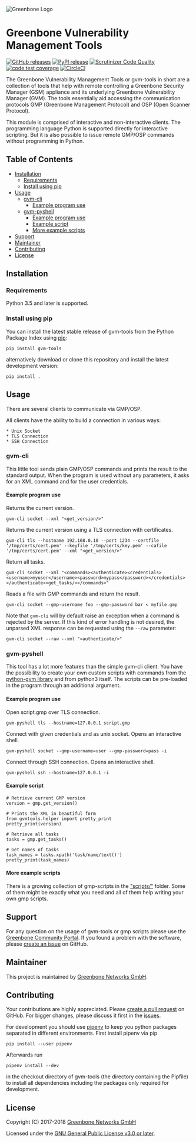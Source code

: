 ![Greenbone Logo](https://www.greenbone.net/wp-content/uploads/gb_logo_resilience_horizontal.png)

# Greenbone Vulnerability Management Tools

[![GitHub releases](https://img.shields.io/github/release-pre/greenbone/gvm-tools.svg)](https://github.com/greenbone/gvm-tools/releases)
[![PyPI release](https://img.shields.io/pypi/v/gvm-tools.svg)](https://pypi.org/project/gvm-tools/)
[![Scrutinizer Code Quality](https://scrutinizer-ci.com/g/greenbone/gvm-tools/badges/quality-score.png?b=master)](https://scrutinizer-ci.com/g/greenbone/gvm-tools/?branch=master)
[![code test coverage](https://codecov.io/gh/greenbone/gvm-tools/branch/master/graph/badge.svg)](https://codecov.io/gh/greenbone/gvm-tools)
[![CircleCI](https://circleci.com/gh/greenbone/gvm-tools/tree/master.svg?style=svg)](https://circleci.com/gh/greenbone/gvm-tools/tree/master)

The Greenbone Vulnerability Management Tools or gvm-tools in short
are a collection of tools that help with remote controlling a
Greenbone Security Manager (GSM) appliance and its underlying Greenbone
Vulnerability Manager (GVM). The tools essentially aid accessing the
communication protocols GMP (Greenbone Management Protocol) and OSP
(Open Scanner Protocol).

This module is comprised of interactive and non-interactive clients.
The programming language Python is supported directly for interactive scripting.
But it is also possible to issue remote GMP/OSP commands without programming in
Python.

## Table of Contents

* [Installation](#installation)
  * [Requirements](#requirements)
  * [Install using pip](#install-using-pip)
* [Usage](#usage)
  * [gvm-cli](#gvm-cli)
     * [Example program use](#example-program-use)
  * [gvm-pyshell](#gvm-pyshell)
     * [Example program use](#example-program-use-1)
     * [Example script](#example-script)
     * [More example scripts](#more-example-scripts)
* [Support](#support)
* [Maintainer](#maintainer)
* [Contributing](#contributing)
* [License](#license)

## Installation

### Requirements

Python 3.5 and later is supported.

### Install using pip

You can install the latest stable release of gvm-tools from the Python Package
Index using [pip](https://pip.pypa.io/):

    pip install gvm-tools

alternatively download or clone this repository and install the latest
development version:

    pip install .

## Usage

There are several clients to communicate via GMP/OSP.

All clients have the ability to build a connection in various ways:

    * Unix Socket
    * TLS Connection
    * SSH Connection

### gvm-cli

This little tool sends plain GMP/OSP commands and prints the result to
the standard output. When the program is used without any parameters, it
asks for an XML command and for the user credentials.

#### Example program use

Returns the current version.

```
gvm-cli socket --xml "<get_version/>"
```

Returns the current version using a TLS connection with certificates.

```
gvm-cli tls --hostname 192.168.0.10 --port 1234 --certfile '/tmp/certs/cert.pem' --keyfile '/tmp/certs/key.pem' --cafile '/tmp/certs/cert.pem' --xml "<get_version/>"
```

Return all
tasks.

```
gvm-cli socket --xml "<commands><authenticate><credentials><username>myuser</username><password>mypass</password></credentials></authenticate><get_tasks/></commands>"
```

Reads a file with GMP commands and return the result.

```
gvm-cli socket --gmp-username foo --gmp-password bar < myfile.gmp
```

Note that `gvm-cli` will by default raise an exception when a command is
rejected by the server. If this kind of error handling is not desired, the
unparsed XML response can be requested using the `--raw` parameter:

```
gvm-cli socket --raw --xml "<authenticate/>"
```

### gvm-pyshell

This tool has a lot more features than the simple gvm-cli client. You
have the possibility to create your own custom scripts with commands
from the [python-gvm library](https://github.com/greenbone/python-gvm) and from
python3 itself. The scripts can be pre-loaded in the program through an
additional argument.

#### Example program use

Open script.gmp over TLS connection.

```
gvm-pyshell tls --hostname=127.0.0.1 script.gmp
```

Connect with given credentials and as unix socket. Opens an interactive
shell.

```
gvm-pyshell socket --gmp-username=user --gmp-password=pass -i
```

Connect through SSH connection. Opens an interactive shell.

```
gvm-pyshell ssh --hostname=127.0.0.1 -i
```

#### Example script

```
# Retrieve current GMP version
version = gmp.get_version()

# Prints the XML in beautiful form
from gvmtools.helper import pretty_print
pretty_print(version)

# Retrieve all tasks
tasks = gmp.get_tasks()

# Get names of tasks
task_names = tasks.xpath('task/name/text()')
pretty_print(task_names)
```

#### More example scripts

There is a growing collection of gmp-scripts in the
["scripts/"](scripts/) folder.
Some of them might be exactly what you need and all of them help writing
your own gmp scripts.

## Support

For any question on the usage of gvm-tools or gmp scripts please use the
[Greenbone Community Portal](https://community.greenbone.net/c/gmp). If you
found a problem with the software, please
[create an issue](https://github.com/greenbone/gvm-tools/issues) on GitHub.

## Maintainer

This project is maintained by [Greenbone Networks GmbH](https://www.greenbone.net/).

## Contributing

Your contributions are highly appreciated. Please
[create a pull request](https://github.com/greenbone/gvm-tools/pulls) on GitHub.
For bigger changes, please discuss it first in the
[issues](https://github.com/greenbone/gvm-tools/issues).

For development you should use [pipenv](https://pipenv.readthedocs.io/en/latest/)
to keep you python packages separated in different environments. First install
pipenv via pip

    pip install --user pipenv

Afterwards run

    pipenv install --dev

in the checkout directory of gvm-tools (the directory containing the Pipfile) to
install all dependencies including the packages only required for development.

## License

Copyright (C) 2017-2018 [Greenbone Networks GmbH](https://www.greenbone.net/)

Licensed under the [GNU General Public License v3.0 or later](LICENSE).
